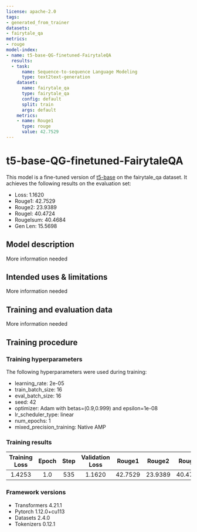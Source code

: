 ```yaml
---
license: apache-2.0
tags:
- generated_from_trainer
datasets:
- fairytale_qa
metrics:
- rouge
model-index:
- name: t5-base-QG-finetuned-FairytaleQA
  results:
  - task:
      name: Sequence-to-sequence Language Modeling
      type: text2text-generation
    dataset:
      name: fairytale_qa
      type: fairytale_qa
      config: default
      split: train
      args: default
    metrics:
    - name: Rouge1
      type: rouge
      value: 42.7529
---
```


<!-- This model card has been generated automatically according to the information the Trainer had access to. You
should probably proofread and complete it, then remove this comment. -->

# t5-base-QG-finetuned-FairytaleQA

This model is a fine-tuned version of [t5-base](https://huggingface.co/t5-base) on the fairytale_qa dataset.
It achieves the following results on the evaluation set:
- Loss: 1.1620
- Rouge1: 42.7529
- Rouge2: 23.9389
- Rougel: 40.4724
- Rougelsum: 40.4684
- Gen Len: 15.5698

## Model description

More information needed

## Intended uses & limitations

More information needed

## Training and evaluation data

More information needed

## Training procedure

### Training hyperparameters

The following hyperparameters were used during training:
- learning_rate: 2e-05
- train_batch_size: 16
- eval_batch_size: 16
- seed: 42
- optimizer: Adam with betas=(0.9,0.999) and epsilon=1e-08
- lr_scheduler_type: linear
- num_epochs: 1
- mixed_precision_training: Native AMP

### Training results

| Training Loss | Epoch | Step | Validation Loss | Rouge1  | Rouge2  | Rougel  | Rougelsum | Gen Len |
|:-------------:|:-----:|:----:|:---------------:|:-------:|:-------:|:-------:|:---------:|:-------:|
| 1.4253        | 1.0   | 535  | 1.1620          | 42.7529 | 23.9389 | 40.4724 | 40.4684   | 15.5698 |


### Framework versions

- Transformers 4.21.1
- Pytorch 1.12.0+cu113
- Datasets 2.4.0
- Tokenizers 0.12.1
